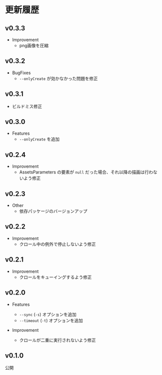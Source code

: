 # 更新履歴

## v0.3.3

* Improvement
  * png画像を圧縮

## v0.3.2

* BugFixes
  * `--onlyCreate` が効かなかった問題を修正

## v0.3.1
  * ビルドミス修正

## v0.3.0

* Features
  * `--onlyCreate` を追加

## v0.2.4

* Improvement
  * AssetsParameters の要素が `null` だった場合、それ以降の描画は行わないよう修正

## v0.2.3

* Other
  * 依存パッケージのバージョンアップ

## v0.2.2

* Improvement
  * クロール中の例外で停止しないよう修正

## v0.2.1

* Improvement
  * クロールをキューイングするよう修正

## v0.2.0

* Features
  * `--sync` (`-s`) オプションを追加
  * `--timeout` (`-t`) オプションを追加

* Improvement
  * クロールが二重に実行されないよう修正

## v0.1.0

公開
